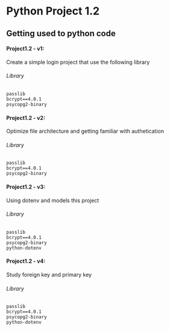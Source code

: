 # Python Project 1.2

## Getting used to python code

#### Project1.2 - v1: 
Create a simple login project that use the following library

###### Library
    passlib
    bcrypt==4.0.1
    psycopg2-binary

#### Project1.2 - v2: 
Optimize file architecture and getting familiar with authetication

###### Library
    passlib
    bcrypt==4.0.1
    psycopg2-binary

#### Project1.2 - v3:
Using dotenv and models this project

###### Library
    passlib
    bcrypt==4.0.1
    psycopg2-binary
    python-dotenv

#### Project1.2 - v4:
Study foreign key and primary key

###### Library
    passlib
    bcrypt==4.0.1
    psycopg2-binary
    python-dotenv